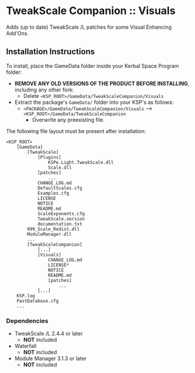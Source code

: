# TweakScale Companion :: Visuals

Adds (up to date) TweakScale /L patches for some Visual Enhancing Add'Ons.


## Installation Instructions

To install, place the GameData folder inside your Kerbal Space Program folder:

* **REMOVE ANY OLD VERSIONS OF THE PRODUCT BEFORE INSTALLING**, including any other fork:
	+ Delete `<KSP_ROOT>/GameData/TweakScaleCompanion/Visuals`
* Extract the package's `GameData/` folder into your KSP's as follows:
	+ `<PACKAGE>/GameData/TweakScaleCompanion/Visuals` --> `<KSP_ROOT>/GameData/TweakScaleCompanion`
		- Overwrite any preexisting file.

The following file layout must be present after installation:

```
<KSP_ROOT>
	[GameData]
		[TweakScale]
			[Plugins]
				KSPe.Light.TweakScale.dll
				Scale.dll
			[patches]
				...
			CHANGE_LOG.md
			DefaultScales.cfg
			Examples.cfg
			LICENSE
			NOTICE
			README.md
			ScaleExponents.cfg
			TweakScale.version
			documentation.txt
		999_Scale_Redist.dll
		ModuleManager.dll
		...
		[TweakScaleCompanion]
			[...]
			[Visuals]
				CHANGE_LOG.md
				LICENSE*
				NOTICE
				README.md
				[patches]
					...
			[...]
	KSP.log
	PastDatabase.cfg
	...
```


### Dependencies

* TweakScale /L 2.4.4 or later
	+ **NOT** included
* Waterfall
	+ **NOT** included 
* Module Manager 3.1.3 or later
	+ **NOT** included
